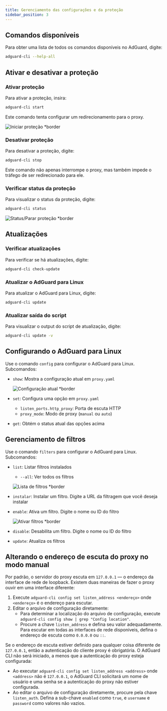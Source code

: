 ```yaml
---
title: Gerenciamento das configurações e da proteção
sidebar_position: 3
---
```


## Comandos disponíveis

Para obter uma lista de todos os comandos disponíveis no AdGuard, digite:

```sh
adguard-cli --help-all
```

## Ativar e desativar a proteção

### Ativar proteção

Para ativar a proteção, insira:

```sh
adguard-cli start
```

Este comando tenta configurar um redirecionamento para o proxy.

![Iniciar proteção \*border](https://cdn.adtidy.org/content/Kb/ad_blocker/linux/start-protection.gif)

### Desativar proteção

Para desativar a proteção, digite:

```sh
adguard-cli stop
```

Este comando não apenas interrompe o proxy, mas também impede o tráfego de ser redirecionado para ele.

### Verificar status da proteção

Para visualizar o status da proteção, digite:

```sh
adguard-cli status
```

![Status/Parar proteção \*border](https://cdn.adtidy.org/content/Kb/ad_blocker/linux/activation6.png)

## Atualizações

### Verificar atualizações

Para verificar se há atualizações, digite:

```sh
adguard-cli check-update
```

### Atualizar o AdGuard para Linux

Para atualizar o AdGuard para Linux, digite:

```sh
adguard-cli update
```

### Atualizar saída do script

Para visualizar o output do script de atualização, digite:

```sh
adguard-cli update -v
```

## Configurando o AdGuard para Linux

Use o comando `config` para configurar o AdGuard para Linux. Subcomandos:

- `show`: Mostra a configuração atual em `proxy.yaml`

    ![Configuração atual \*border](https://cdn.adtidy.org/content/Kb/ad_blocker/linux/activation7.png)

- `set`: Configura uma opção em `proxy.yaml`
    - `listen_ports.http_proxy`: Porta de escuta HTTP
    - `proxy_mode`: Modo de proxy (`manual` ou `auto`)

- `get`: Obtém o status atual das opções acima

## Gerenciamento de filtros

Use o comando `filters` para configurar o AdGuard para Linux. Subcomandos:

- `list`: Listar filtros instalados

    - `--all`: Ver todos os filtros

    ![Lista de filtros \*border](https://cdn.adtidy.org/content/Kb/ad_blocker/linux/filter-list.png)

- `instalar`: Instalar um filtro. Digite a URL da filtragem que você deseja instalar

- `enable`: Ativa um filtro. Digite o nome ou ID do filtro

    ![Ativar filtros \*border](https://cdn.adtidy.org/content/Kb/ad_blocker/linux/built-in-filters.png)

- `disable`: Desabilita um filtro. Digite o nome ou ID do filtro

- `update`: Atualiza os filtros

## Alterando o endereço de escuta do proxy no modo manual

Por padrão, o servidor do proxy escuta em `127.0.0.1` — o endereço da interface de rede de loopback.
Existem duas maneiras de fazer o proxy ouvir em uma interface diferente:

1. Execute `adguard-cli config set listen_address <endereço>` onde `<endereço>` é o endereço para escutar.
2. Editar o arquivo de configuração diretamente:
    - Para determinar a localização do arquivo de configuração, execute `adguard-cli config show | grep "Config location"`.
    - Procure a chave `listen_address` e defina seu valor adequadamente. Para escutar em todas as interfaces de rede disponíveis, defina o endereço de escuta como `0.0.0.0` ou `::`.

Se o endereço de escuta estiver definido para qualquer coisa diferente de `127.0.0.1`, então a autenticação do cliente proxy é obrigatória. O AdGuard CLI não será iniciado, a menos que a autenticação do proxy esteja configurada:

- Ao executar `adguard-cli config set listen_address <address>` onde `<address>` não é `127.0.0.1`, o AdGuard CLI solicitará um nome de usuário e uma senha se a autenticação do proxy não estiver configurada.
- Ao editar o arquivo de configuração diretamente, procure pela chave `listen_auth`. Defina a sub-chave `enabled` como `true`, e `username` e `password` como valores não vazios.
